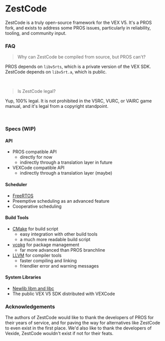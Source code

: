 # ZestCode

ZestCode is a truly open-source framework for the VEX V5. It's a PROS fork, and exists to address some PROS issues, particularly in reliability, tooling, and community input.

### FAQ

> Why can ZestCode be compiled from source, but PROS can't?

PROS depends on `libv5rts`, which is a private version of the VEX SDK. ZestCode depends on `libv5rt.a`, which is public.

<br>

> Is ZestCode legal?

Yup, 100% legal. It is not prohibited in the V5RC, VURC, or VAIRC game manual, and it's legal from a copyright standpoint.

<br>

### Specs (WIP)

#### API

- PROS compatible API
  - directly for now
  - indirectly through a translation layer in future
- VEXCode compatible API
  - indirectly through a translation layer (maybe)

#### Scheduler

- [FreeRTOS](https://www.freertos.org/)
- Preemptive scheduling as an advanced feature
- Cooperative scheduling

#### Build Tools

- [CMake](https://cmake.org/) for build script
  - easy integration with other build tools
  - a much more readable build script
- [vcpkg](https://vcpkg.io/en/) for package management
  - far more advanced than PROS branchline
- [LLVM](https://llvm.org/) for compiler tools
  - faster compiling and linking
  - friendlier error and warning messages

#### System Libraries

- [Newlib libm and libc](https://sourceware.org/newlib/)
- The public VEX V5 SDK distributed with VEXCode

### Acknowledgements

The authors of ZestCode would like to thank the developers of PROS for their years of service, and for paving the way for alternatives like ZestCode to even exist in the first place. We'd also like to thank the developers of Vexide, ZestCode wouldn't exist if not for their feats.
